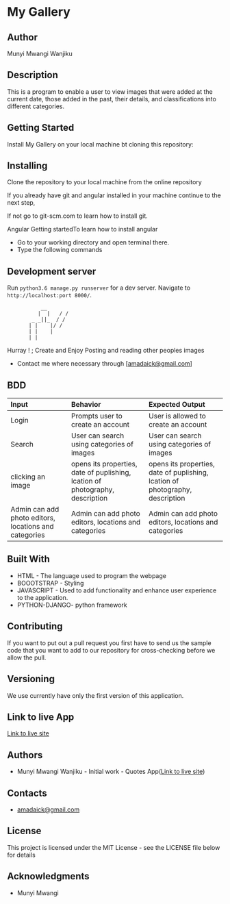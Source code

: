 # My Gallery

## Author

Munyi Mwangi Wanjiku

## Description

This is a program to enable a user to view images that were added at the current date, those added in the past, their details, and classifications into different categories.

## Getting Started

Install My Gallery on your local machine bt cloning this repository:

## Installing

Clone the repository to your local machine from the online repository

If you already have git and angular installed in your machine continue to the next step,

If not go to git-scm.com to learn how to install git.

Angular Getting startedTo learn how to install angular

* Go to your working directory and open terminal there.
* Type the following commands

## Development server

Run `python3.6 manage.py runserver` for a dev server. Navigate to `http://localhost:port 8000/`. 



               __
              |  |   / /
            _ _||_  / /
           | |    |/ /
           | |    |
           | |
Hurray ! ; Create and Enjoy Posting and reading other peoples images

* Contact me where necessary through [amadaick@gmail.com]

## BDD

| Input   |  Behavior | Expected Output|
|:--------|:---------|:--------------|
|Login| Prompts user to create an account| User is allowed to create an account|
|Search| User can search using categories of images| User can search using categories of images|
|clicking an image | opens its properties, date of puplishing, lcation of photography, description| opens its properties, date of puplishing, lcation of photography, description|
|Admin can add photo editors, locations and categories|Admin can add photo editors, locations and categories|Admin can add photo editors, locations and categories|

## Built With

* HTML - The language used to program the webpage
* BOOOTSTRAP - Styling
* JAVASCRIPT - Used to add functionality and enhance user experience to the application.
* PYTHON-DJANGO- python framework

## Contributing

If you want to put out a pull request you first have to send us the sample code that you want to add to our repository for cross-checking before we allow the pull.

## Versioning

We use currently have only the first version of this application.

## Link to live App

<a href="https://munyiwamwangi.github.io/Quotes-App/">Link to live site</a>

## Authors

* Munyi Mwangi Wanjiku  - Initial work - Quotes App(<a href="https://munyiwamwangi.github.io/Quotes-App/">Link to live site</a>)

## Contacts

* amadaick@gmail.com

## License

This project is licensed under the MIT License - see the LICENSE file below for details

## Acknowledgments

* Munyi Mwangi
